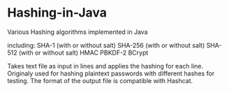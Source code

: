 # Hashing-in-Java
Various Hashing algorithms implemented in Java 

including:
SHA-1 (with or without salt)
SHA-256 (with or without salt)
SHA-512 (with or without salt)
HMAC
PBKDF-2
BCrypt

Takes text file as input in lines and applies the hashing for each line.
Originaly used for hashing plaintext passwords with different hashes for testing.
The format of the output file is compatible with Hashcat.
